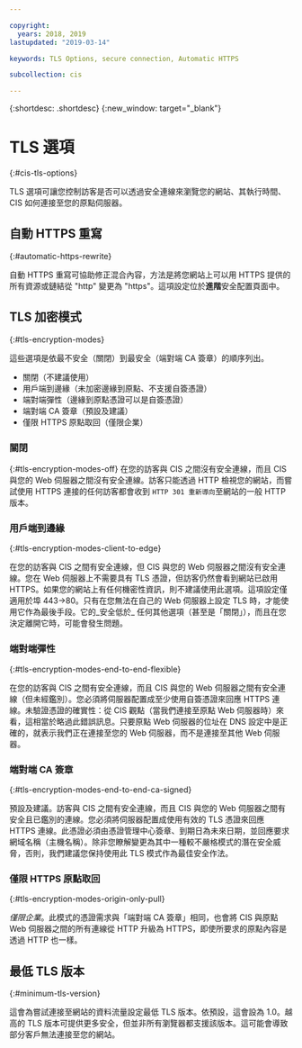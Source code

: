 ```yaml
---

copyright:
  years: 2018, 2019
lastupdated: "2019-03-14"

keywords: TLS Options, secure connection, Automatic HTTPS

subcollection: cis

---
```


{:shortdesc: .shortdesc}
{:new_window: target="_blank"}

# TLS 選項
{:#cis-tls-options}

TLS 選項可讓您控制訪客是否可以透過安全連線來瀏覽您的網站、其執行時間、CIS 如何連接至您的原點伺服器。

## 自動 HTTPS 重寫
{:#automatic-https-rewrite}

自動 HTTPS 重寫可協助修正混合內容，方法是將您網站上可以用 HTTPS 提供的所有資源或鏈結從 "http" 變更為 "https"。這項設定位於**進階**安全配置頁面中。

## TLS 加密模式
{:#tls-encryption-modes}

這些選項是依最不安全（關閉）到最安全（端對端 CA 簽章）的順序列出。 
 * 關閉（不建議使用）
 * 用戶端到邊緣（未加密邊緣到原點、不支援自簽憑證） 
 * 端對端彈性（邊緣到原點憑證可以是自簽憑證） 
 * 端對端 CA 簽章（預設及建議）
 * 僅限 HTTPS 原點取回（僅限企業）

### 關閉 
{:#tls-encryption-modes-off}
在您的訪客與 CIS 之間沒有安全連線，而且 CIS 與您的 Web 伺服器之間沒有安全連線。訪客只能透過 HTTP 檢視您的網站，而嘗試使用 HTTPS 連接的任何訪客都會收到 `HTTP 301 重新導向`至網站的一般 HTTP 版本。

### 用戶端到邊緣
{:#tls-encryption-modes-client-to-edge}

在您的訪客與 CIS 之間有安全連線，但 CIS 與您的 Web 伺服器之間沒有安全連線。您在 Web 伺服器上不需要具有 TLS 憑證，但訪客仍然會看到網站已啟用 HTTPS。如果您的網站上有任何機密性資訊，則不建議使用此選項。這項設定僅適用於埠 443->80。只有在您無法在自己的 Web 伺服器上設定 TLS 時，才能使用它作為最後手段。它的_安全低於_ 任何其他選項（甚至是「關閉」），而且在您決定離開它時，可能會發生問題。

### 端對端彈性
{:#tls-encryption-modes-end-to-end-flexible}

在您的訪客與 CIS 之間有安全連線，而且 CIS 與您的 Web 伺服器之間有安全連線（但未經鑑別）。您必須將伺服器配置成至少使用自簽憑證來回應 HTTPS 連線。未驗證憑證的確實性：從 CIS 觀點（當我們連接至原點 Web 伺服器時）來看，這相當於略過此錯誤訊息。只要原點 Web 伺服器的位址在 DNS 設定中是正確的，就表示我們正在連接至您的 Web 伺服器，而不是連接至其他 Web 伺服器。

### 端對端 CA 簽章
{:#tls-encryption-modes-end-to-end-ca-signed}

預設及建議。訪客與 CIS 之間有安全連線，而且 CIS 與您的 Web 伺服器之間有安全且已鑑別的連線。您必須將伺服器配置成使用有效的 TLS 憑證來回應 HTTPS 連線。此憑證必須由憑證管理中心簽章、到期日為未來日期，並回應要求網域名稱（主機名稱）。除非您瞭解變更為其中一種較不嚴格模式的潛在安全威脅，否則，我們建議您保持使用此 TLS 模式作為最佳安全作法。

### 僅限 HTTPS 原點取回
{:#tls-encryption-modes-origin-only-pull}

*僅限企業*。此模式的憑證需求與「端對端 CA 簽章」相同，也會將 CIS 與原點 Web 伺服器之間的所有連線從 HTTP 升級為 HTTPS，即使所要求的原點內容是透過 HTTP 也一樣。

## 最低 TLS 版本
{:#minimum-tls-version}

這會為嘗試連接至網站的資料流量設定最低 TLS 版本。依預設，這會設為 1.0。越高的 TLS 版本可提供更多安全，但並非所有瀏覽器都支援該版本。這可能會導致部分客戶無法連接至您的網站。
